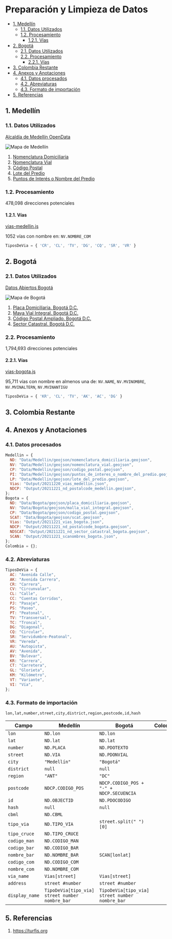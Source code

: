 # Preparación y Limpieza de Datos <!-- omit in toc -->

- [1. Medellín](#1-medellín)
  - [1.1. Datos Utilizados](#11-datos-utilizados)
  - [1.2. Procesamiento](#12-procesamiento)
    - [1.2.1. Vías](#121-vías)
- [2. Bogotá](#2-bogotá)
  - [2.1. Datos Utilizados](#21-datos-utilizados)
  - [2.2. Procesamiento](#22-procesamiento)
    - [2.2.1. Vías](#221-vías)
- [3. Colombia Restante](#3-colombia-restante)
- [4. Anexos y Anotaciones](#4-anexos-y-anotaciones)
  - [4.1. Datos procesados](#41-datos-procesados)
  - [4.2. Abreviaturas](#42-abreviaturas)
  - [4.3. Formato de importación](#43-formato-de-importación)
- [5. Referencias](#5-referencias)

## 1. Medellín

### 1.1. Datos Utilizados

[Alcaldía de Medellín OpenData](https://geomedellin-m-medellin.opendata.arcgis.com)

![Mapa de Medellín](img/Medellin.png)

1. [Nomenclatura Domiciliaria](https://geomedellin-m-medellin.opendata.arcgis.com/datasets/nomenclatura-domiciliaria)
2. [Nomenclatura Vial](https://geomedellin-m-medellin.opendata.arcgis.com/datasets/nomenclatura-vial)
3. [Código Postal](https://geomedellin-m-medellin.opendata.arcgis.com/datasets/codigo-postal)
4. [Lote del Predio](https://geomedellin-m-medellin.opendata.arcgis.com/datasets/lote-del-predio)
5. [Puntos de Interés o Nombre del Predio](https://geomedellin-m-medellin.opendata.arcgis.com/datasets/puntos-de-interes-o-nombre-del-predio)

### 1.2. Procesamiento

478,098 direcciones potenciales

#### 1.2.1. Vías

[vias-medellin.js](../src/js/vias-medellin.js)

1052 vías con nombre en: `NV.NOMBRE_COM`

```JavaScript
TiposDeVia = { 'CR', 'CL', 'TV', 'DG', 'CQ', 'SR', 'VR' } 
```

## 2. Bogotá

### 2.1. Datos Utilizados

[Datos Abiertos Bogotá](https://datosabiertos.bogota.gov.co)

![Mapa de Bogotá](img/Bogota.png)

1. [Placa Domiciliaria. Bogotá D.C.](https://datosabiertos.bogota.gov.co/dataset/placa-domiciliaria)
2. [Maya Vial Integral. Bogotá D.C.](https://datosabiertos.bogota.gov.co/dataset/malla-vial-integral-bogota-d-c1)
3. [Código Postal Ampliado. Bogotá D.C.](https://datosabiertos.bogota.gov.co/dataset/codigo-postal-ampliado-bogota-d-c)
4. [Sector Catastral. Bogotá D.C.](https://datosabiertos.bogota.gov.co/dataset/sector-catastral)

### 2.2. Procesamiento

1,794,693 direcciones potenciales

#### 2.2.1. Vías

[vias-bogota.js](../src/js/vias-bogota.js)

95,711 vías con nombre en almenos una de: `NV.NAME`, `NV.MVINOMBRE`, `NV.MVINALTERN`, `NV.MVINANTIGU`

```javascript
TiposDeVia = { 'KR', 'CL', 'TV', 'AK', 'AC', 'DG' } 
```

## 3. Colombia Restante

## 4. Anexos y Anotaciones

### 4.1. Datos procesados

```javascript
Medellin = {
  ND: "Data/Medellin/geojson/nomenclatura_domiciliaria.geojson",
  NV: "Data/Medellin/geojson/nomenclatura_vial.geojson",
  CP: "Data/Medellin/geojson/codigo_postal.geojson",
  PI: "Data/Medellin/geojson/puntos_de_interes_o_nombre_del_predio.geojson",
  LP: "Data/Medellin/geojson/lote_del_predio.geojson",
  Vias: "Output/20211220_vias_medellin.json",
  NDCP: "Output/20211221_nd_postalcode_medellin.geojson",
};
Bogota = {
  ND: "Data/Bogota/geojson/placa_domiciliaria.geojson",
  NV: "Data/Bogota/geojson/malla_vial_integral.geojson",
  CP: "Data/Bogota/geojson/codigo_postal.geojson",
  SCAT: "Data/Bogota/geojson/scat.geojson",
  Vias: "Output/20211221_vias_bogota.json",
  NDCP: "Output/20211221_nd_postalcode_bogota.geojson",
  NDSCAT: "Output/20211221_nd_sector_catastral_bogota.geojson",
  SCAN: "Output/20211221_scanombres_bogota.json",
};
Colombia = {};
```

### 4.2. Abreviaturas

```javascript
TiposDeVia = {
  AC: "Avenida Calle",
  AK: "Avenida Carrera",
  CR: "Carrera",
  CV: "Circunvalar",
  CL: "Calle",
  CC: "Cuentas Corridas",
  PJ: "Pasaje",
  PS: "Paseo",
  PT: "Peatonal",
  TV: "Transversal",
  TC: "Troncal",
  DG: "Diagonal",
  CQ: "Circular",
  SR: "Servidumbre-Peatonal",
  VR: "Vereda",
  AU: "Autopista",
  AV: "Avenida",
  BV: "Bulevar",
  KR: "Carrera",
  CT: "Carretera",
  GL: "Glorieta",
  KM: "Kilómetro",
  VT: "Variante",
  VI: "Vía",
};
```

### 4.3. Formato de importación

```text
lon,lat,number,street,city,district,region,postcode,id,hash
```

| Campo          | Medellín                                       | Bogotá                                         | Colombia |
| -------------- | ---------------------------------------------- | ---------------------------------------------- | -------- |
| `lon`          | `ND.lon`                                       | `ND.lon`                                       |          |
| `lat`          | `ND.lat`                                       | `ND.lat`                                       |          |
| `number`       | `ND.PLACA`                                     | `ND.PDOTEXTO`                                  |          |
| `street`       | `ND.VIA`                                       | `ND.PDONVIAL`                                  |          |
| `city`         | `"Medellín"`                                   | `"Bogotá"`                                     |          |
| `district`     | `null`                                         | `null`                                         |          |
| `region`       | `"ANT"`                                        | `"DC"`                                         |          |
| `postcode`     | `NDCP.CODIGO_POS`                              | `NDCP.CODIGO_POS + "-" + NDCP.SECUENCIA`       |          |
| `id`           | `ND.OBJECTID`                                  | `ND.PDOCODIGO`                                 |          |
| `hash`         | `null`                                         | `null`                                         |          |
| `cbml`         | `ND.CBML`                                      |                                                |          |
| `tipo_via`     | `ND.TIPO_VIA`                                  | `street.split(" ")[0]`                         |          |
| `tipo_cruce`   | `ND.TIPO_CRUCE`                                |                                                |          |
| `codigo_man`   | `ND.CODIGO_MAN`                                |                                                |          |
| `codigo_bar`   | `ND.CODIGO_BAR`                                |                                                |          |
| `nombre_bar`   | `ND.NOMBRE_BAR`                                | `SCAN[lonlat]`                                 |          |
| `codigo_com`   | `ND.CODIGO_COM`                                |                                                |          |
| `nombre_com`   | `ND.NOMBRE_COM`                                |                                                |          |
| `via_name`     | `Vias[street]`                                 | `Vias[street]`                                 |          |
| `address`      | `street #number`                               | `street #number`                               |          |
| `display_name` | `TipoDeVia[tipo_via] street number nombre_bar` | `TipoDeVia[tipo_via] street number nombre_bar` |          |

## 5. Referencias

1. <https://turfjs.org>

